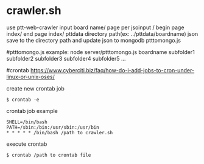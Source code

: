 # crawler.sh
use ptt-web-crawler
input board name/ page per jsoinput / begin page index/ end page index/ pttdata directory path(ex: ../pttdata/boardname)
json save to the directory path and update json to mongodb ptttomongo.js

#ptttomongo.js
example: node server/ptttomongo.js boardname subfolder1 subfolder2 subfolder3 subfolder4 subfolder5 ...

#crontab
https://www.cyberciti.biz/faq/how-do-i-add-jobs-to-cron-under-linux-or-unix-oses/

create new crontab job
```
$ crontab -e
```

crontab job example
```
SHELL=/bin/bash
PATH=/sbin:/bin:/usr/sbin:/usr/bin
* * * * * /bin/bash /path to crawler.sh

```

execute crontab
```
$ crontab /path to crontab file
```
